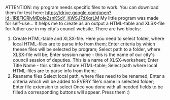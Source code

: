 ATTENTION: my program needs specific files to work. You can download them for test here: https://drive.google.com/open?id=1R8FlCRivMDpIe2snKSoY_KWSJ7dXqrLM
My little program was made for self-use... 
It helps me to create as an output a HTML-table and XLSX-file for futher use in my city's council website. 
There are two blocks: 
1. Create HTML-table and XLSX-file. 
Here you need to select folder, where local HTML-files are to parse info from them;
Enter criteria by which theese files will be selected by program;
Select path to a folder, where XLSX-file will be;
Enter session name - this is the name of our city's council session of deputies. This is a name of XLSX-worksheet;
Enter Title Name - this s title of future HTML-table;
Select path where local HTML-files are to parse info from them;
2. Reaname files
Select local path, where files need to be renamed;
Enter a criteria which will be added to EVERY file's name in selected folder;
Enter file extension to select
Once you done with all needed fields to be filled a corresponding buttons will appear. Press them :)
